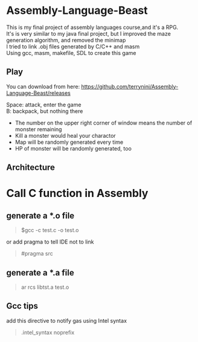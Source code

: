 # Assembly-Language-Beast
This is my final project of assembly languages course,and it's a RPG.<br>
It's is very  similar to my java final project, but I improved the maze generation algorithm, and removed the minimap<br>
I tried to link .obj files generated by C/C++ and masm<br>
Using gcc, masm, makefile, SDL to create this game

## Play
You can download from here:
https://github.com/terrynini/Assembly-Language-Beast/releases

Space: attack, enter the game<br>
B:     backpack, but nothing there<br>

* The number on the upper right corner of window means the number of monster remaining
* Kill a monster would heal your charactor
* Map will be randomly generated every time
* HP of monster will be randomly generated, too

## Architecture
[](architecture.png)
# Call C function in Assembly

## generate a *.o file
> $gcc -c test.c -o test.o

or add pragma to tell IDE not to link
>  #pragma src </br>


## generate a *.a file

>ar rcs libtst.a test.o


## Gcc tips
add this directive to notify gas using Intel syntax
>.intel_syntax noprefix

